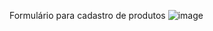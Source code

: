 Formulário para cadastro de produtos
![image](https://github.com/user-attachments/assets/d694e2a8-bc19-4eef-9df7-16f85902d53a)
